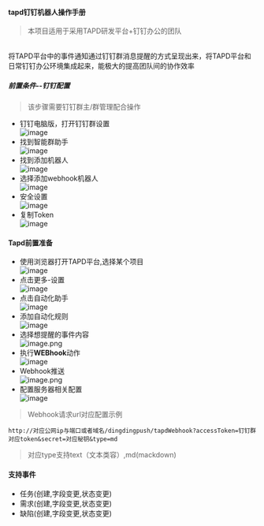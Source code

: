 #### tapd钉钉机器人操作手册

>  本项目适用于采用TAPD研发平台+钉钉办公的团队
</br>
将TAPD平台中的事件通知通过钉钉群消息提醒的方式呈现出来，将TAPD平台和日常钉钉办公环境集成起来，能极大的提高团队间的协作效率 

##### 前置条件--钉钉配置
>   该步骤需要钉钉群主/群管理配合操作</br>

- 钉钉电脑版，打开钉钉群设置 </br>
![image](https://img08.yongsam.cn/tapddingding/%E7%AC%AC%E4%B8%80%E5%88%97%E5%93%A6.png)
- 找到智能群助手 </br>
![image](https://img08.yongsam.cn/tapddingding/2.png)
- 找到添加机器人 </br>
![image](https://img08.yongsam.cn/tapddingding/QQ%E6%88%AA%E5%9B%BE20211210151026.png)
- 选择添加webhook机器人 </br>
![image](https://img08.yongsam.cn/tapddingding/%E9%80%89%E6%8B%A9%E6%B7%BB%E5%8A%A0%E5%AE%89%E5%85%A8%E6%9C%BA%E5%99%A8%E4%BA%BA.png)
- 安全设置 </br>
![image](https://img08.yongsam.cn/tapddingding/%E5%AE%89%E5%85%A8%E8%AE%BE%E7%BD%AE.png)
- 复制Token </br>
![image](https://img08.yongsam.cn/tapddingding/QQ%E6%88%AA%E5%9B%BE20211210151328.png)

#### Tapd前置准备
- 使用浏览器打开TAPD平台,选择某个项目 </br>
![image](https://img08.yongsam.cn/tapddingding/%E5%89%8D%E7%BD%AE%E5%87%86%E5%A4%87.png)
- 点击更多-设置</br>
![image](https://img08.yongsam.cn/tapddingding/%E6%9B%B4%E5%A4%9A%E8%AE%BE%E7%BD%AE.png)
- 点击自动化助手 </br>
![image](https://img08.yongsam.cn/tapddingding/%E7%82%B9%E5%87%BB%E8%87%AA%E5%8A%A8%E5%8C%96%E5%8A%A9%E6%89%8B.png)
- 添加自动化规则</br>
![image](https://img08.yongsam.cn/tapddingding/%E6%B7%BB%E5%8A%A0%E8%87%AA%E5%8A%A8%E5%8C%96%E8%A7%84%E5%88%99.png)
- 选择想提醒的事件内容 </br>
![image.png](https://img08.yongsam.cn/tapddingding/image.png)
- 执行**WEBhook**动作 </br>
![image](https://img08.yongsam.cn/tapddingding/%E6%89%A7%E8%A1%8CWEBhook.png)
- Webhook推送 </br>
![image.png](https://img08.yongsam.cn/tapddingding/image%20%281%29.png)
- 配置服务器相关配置</br>
![image](https://img08.yongsam.cn/tapddingding/%E6%9C%8D%E5%8A%A1%E5%99%A8%E7%9B%B8%E5%85%B3%E9%85%8D%E7%BD%AE.png)


>  Webhook请求url对应配置示例</br>

```
http://对应公网ip与端口或者域名/dingdingpush/tapdWebhook?accessToken=钉钉群对应token&secret=对应秘钥&type=md

```

>   对应type支持text（文本类容）,md(mackdown) 
#### 支持事件
- 任务(创建,字段变更,状态变更)
- 需求(创建,字段变更,状态变更)
- 缺陷(创建,字段变更,状态变更)
